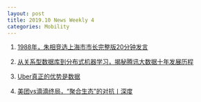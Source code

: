 ```yaml
---
layout: post
title: 2019.10 News Weekly 4
categories: Mobility
---
```


1. [1988年，朱相竞选上海市市长完整版20分钟发言](https://www.weibo.com/mygroups?gid=4106509946396913&wvr=6&leftnav=1)

2. [从关系型数据库到分布式机器学习，揭秘腾讯大数据十年发展历程](https://www.jiqizhixin.com/articles/2019-10-18-13)

3. [Uber真正的优势是数据](https://36kr.com/p/5258071)

4. [美团vs滴滴终局，“聚合生态”的对抗丨深度](https://www.weibo.com/ttarticle/p/show?id=2309404429839716188163#_0)